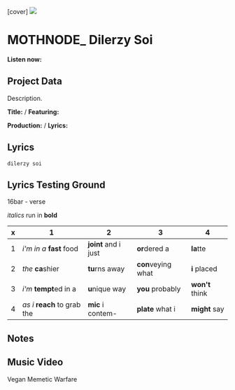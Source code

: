[cover] ![](57175019_319474918741616_8502199518755923887_n.jpg)

# MOTHNODE_ Dilerzy Soi

**Listen now:** 

## Project Data

Description.


**Title:**  / **Featuring:** 

**Production:**  / **Lyrics:** 

## Lyrics

```
dilerzy soi

```

## Lyrics Testing Ground

16bar - verse

*italics* run in
**bold**

| x | 1 | 2 | 3 | 4 |
|---|---|---|---|---|
| 1 | *i'm in a* **fast** food | **joint** and i just  | **or**dered a  | **la**tte  |
| 2 | *the* **ca**shier | **tu**rns away  |  **con**veying what |  **i** placed |
| 3 | *i'm* **tempt**ed in a | **u**nique way  |  **you** probably |  **won't** think |
| 4 | *as i* **reach** to grab the |  **mic** i contem-  | **plate** what i | **might** say |

## Notes

## Music Video

Vegan Memetic Warfare

